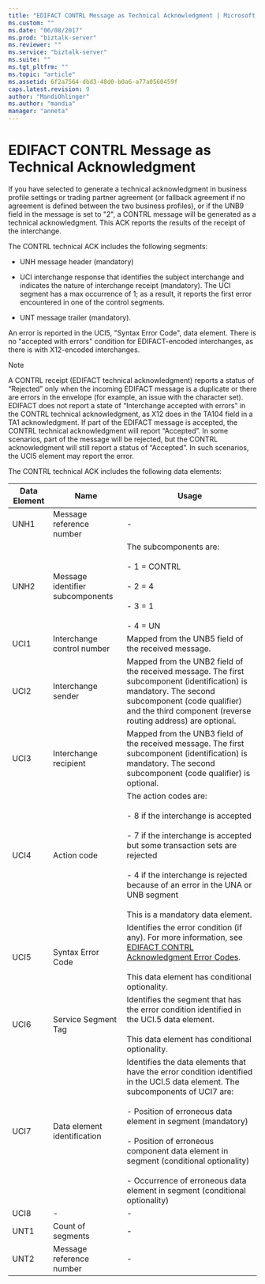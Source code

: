 ```yaml
---
title: "EDIFACT CONTRL Message as Technical Acknowledgment | Microsoft Docs"
ms.custom: ""
ms.date: "06/08/2017"
ms.prod: "biztalk-server"
ms.reviewer: ""
ms.service: "biztalk-server"
ms.suite: ""
ms.tgt_pltfrm: ""
ms.topic: "article"
ms.assetid: 6f2a7564-dbd3-48d0-b0a6-a77a0560459f
caps.latest.revision: 9
author: "MandiOhlinger"
ms.author: "mandia"
manager: "anneta"
---
```

# EDIFACT CONTRL Message as Technical Acknowledgment
If you have selected to generate a technical acknowledgment in business profile settings or trading partner agreement (or fallback agreement if no agreement is defined between the two business profiles), or if the UNB9 field in the message is set to "2", a CONTRL message will be generated as a technical acknowledgment. This ACK reports the results of the receipt of the interchange.  
  
 The CONTRL technical ACK includes the following segments:  
  
-   UNH message header (mandatory)  
  
-   UCI interchange response that identifies the subject interchange and indicates the nature of interchange receipt (mandatory). The UCI segment has a max occurrence of 1; as a result, it reports the first error encountered in one of the control segments.  
  
-   UNT message trailer (mandatory).  
  
 An error is reported in the UCI5, "Syntax Error Code", data element. There is no "accepted with errors" condition for EDIFACT-encoded interchanges, as there is with X12-encoded interchanges.  
  
> [!NOTE]
>  A CONTRL receipt (EDIFACT technical acknowledgment) reports a status of “Rejected” only when the incoming EDIFACT message is a duplicate or there are errors in the envelope (for example, an issue with the character set). EDIFACT does not report a state of “Interchange accepted with errors” in the CONTRL technical acknowledgment, as X12 does in the TA104 field in a TA1 acknowledgment. If part of the EDIFACT message is accepted, the CONTRL technical acknowledgment will report “Accepted”. In some scenarios, part of the message will be rejected, but the CONTRL acknowledgment will still report a status of “Accepted”. In such scenarios, the UCI5 element may report the error.  
  
 The CONTRL technical ACK includes the following data elements:  
  
|Data Element|Name|Usage|  
|------------------|----------|-----------|  
|UNH1|Message reference number|-|  
|UNH2|Message identifier subcomponents|The subcomponents are:<br /><br /> - 1 = CONTRL<br /><br /> - 2 = 4<br /><br /> - 3 = 1<br /><br /> - 4 = UN|  
|UCI1|Interchange control number|Mapped from the UNB5 field of the received message.|  
|UCI2|Interchange sender|Mapped from the UNB2 field of the received message. The first subcomponent (identification) is mandatory. The second subcomponent (code qualifier) and the third component (reverse routing address) are optional.|  
|UCI3|Interchange recipient|Mapped from the UNB3 field of the received message. The first subcomponent (identification) is mandatory. The second subcomponent (code qualifier) is optional.|  
|UCI4|Action code|The action codes are:<br /><br /> - 8 if the interchange is accepted<br /><br /> - 7 if the interchange is accepted but some transaction sets are rejected<br /><br /> - 4 if the interchange is rejected because of an error in the UNA or UNB segment<br /><br /> This is a mandatory data element.|  
|UCI5|Syntax Error Code|Identifies the error condition (if any). For more information, see [EDIFACT CONTRL Acknowledgment Error Codes](../core/edifact-contrl-acknowledgment-error-codes.md).<br /><br /> This data element has conditional optionality.|  
|UCI6|Service Segment Tag|Identifies the segment that has the error condition identified in the UCI.5 data element.<br /><br /> This data element has conditional optionality.|  
|UCI7|Data element identification|Identifies the data elements that have the error condition identified in the UCI.5 data element. The subcomponents of UCI7 are:<br /><br /> - Position of erroneous data element in segment (mandatory)<br /><br /> - Position of erroneous component data element in segment (conditional optionality)<br /><br /> - Occurrence of erroneous data element in segment (conditional optionality)|  
|UCI8|-|-|  
|UNT1|Count of segments|-|  
|UNT2|Message reference number|-|